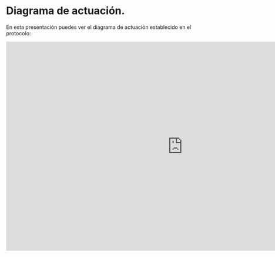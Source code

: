 # Diagrama de actuación.

En esta presentación puedes ver el diagrama de actuación establecido en el protocolo:

<iframe src="https://docs.google.com/presentation/d/e/2PACX-1vQ477nbDhzqDUzBvTdLqfnJUnB1Jsqw0ismCAoF7dmIGzhSHi1InpKxfzGad0XPFKytnJ3e0PiEX2Iq/embed?start=false&loop=false&delayms=3000" frameborder="0" width="960" height="569" allowfullscreen="true" mozallowfullscreen="true" webkitallowfullscreen="true"></iframe>
